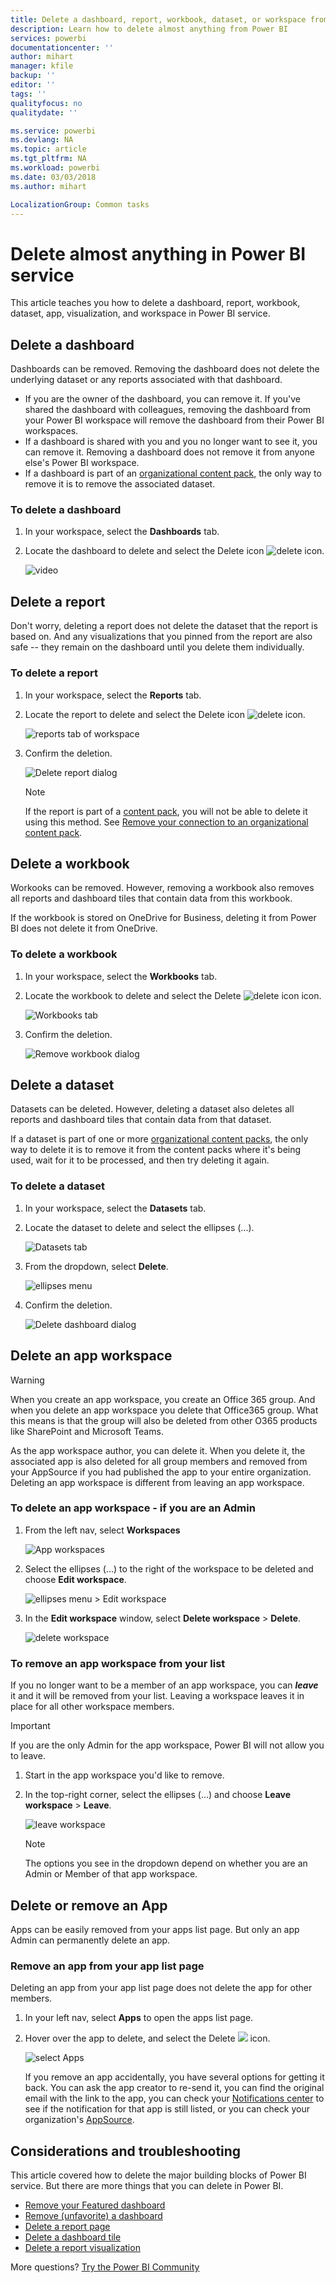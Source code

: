 ```yaml
---
title: Delete a dashboard, report, workbook, dataset, or workspace from Power BI
description: Learn how to delete almost anything from Power BI
services: powerbi
documentationcenter: ''
author: mihart
manager: kfile
backup: ''
editor: ''
tags: ''
qualityfocus: no
qualitydate: ''

ms.service: powerbi
ms.devlang: NA
ms.topic: article
ms.tgt_pltfrm: NA
ms.workload: powerbi
ms.date: 03/03/2018
ms.author: mihart

LocalizationGroup: Common tasks
---
```

# Delete almost anything in Power BI service
This article teaches you how to delete a dashboard, report, workbook, dataset, app, visualization, and workspace in Power BI service.

## Delete a dashboard
Dashboards can be removed. Removing the dashboard does not delete the underlying dataset or any reports associated with that dashboard.

* If you are the owner of the dashboard, you can remove it. If you've shared the dashboard with colleagues, removing the dashboard from your Power BI workspace will remove the dashboard from their Power BI workspaces.
* If a dashboard is shared with you and you no longer want to see it, you can remove it.  Removing a dashboard does not remove it from anyone else's Power BI workspace.
* If a dashboard is part of an [organizational content pack](service-organizational-content-pack-disconnect.md), the only way to remove it is to remove the associated dataset.

### To delete a dashboard
1. In your workspace, select the **Dashboards** tab.
2. Locate the dashboard to delete and select the Delete icon ![delete icon](media/service-delete/power-bi-delete-icon.png).

    ![video](media/service-delete/power-bi-delete-dash.gif)

## Delete a report
Don't worry, deleting a report does not delete the dataset that the report is based on.  And any visualizations that you pinned from the report are also safe -- they remain on the dashboard until you delete them individually.

### To delete a report
1. In your workspace, select the **Reports** tab.
2. Locate the report to delete and select the Delete icon   ![delete icon](media/service-delete/power-bi-delete-icon.png).   

    ![reports tab of workspace](media/service-delete/power-bi-delete-reportnew.png)
3. Confirm the deletion.

   ![Delete report dialog](media/service-delete/power-bi-delete-report.png)

   > [!NOTE]
   > If the report is part of a [content pack](service-organizational-content-pack-introduction.md), you will not be able to delete it using this method.  See [Remove your connection to an organizational content pack](service-organizational-content-pack-disconnect.md).
   >
   >

## Delete a workbook
Workooks can be removed. However, removing a workbook also removes all reports and dashboard tiles that contain data from this workbook.

If the workbook is stored on OneDrive for Business, deleting it from Power BI does not delete it from OneDrive.

### To delete a workbook
1. In your workspace, select the **Workbooks** tab.
2. Locate the workbook to delete and select the Delete ![delete icon](media/service-delete/power-bi-delete-report2.png) icon.

    ![Workbooks tab](media/service-delete/power-bi-delete-workbooknew.png)
3. Confirm the deletion.

   ![Remove workbook dialog](media/service-delete/power-bi-delete-confirm.png)

## Delete a dataset
Datasets can be deleted. However, deleting a dataset also deletes all reports and dashboard tiles that contain data from that dataset.

If a dataset is part of one or more [organizational content packs](service-organizational-content-pack-disconnect.md), the only way to delete it is to remove it from the content packs where it's being used, wait for it to be processed, and then try deleting it again.

### To delete a dataset
1. In your workspace, select the **Datasets** tab.
2. Locate the dataset to delete and select the ellipses (...).  

    ![Datasets tab](media/service-delete/power-bi-delete-datasetnew.png)
3. From the dropdown, select **Delete**.

   ![ellipses menu](media/service-delete/power-bi-delete-datasetnew2.png)
4. Confirm the deletion.

   ![Delete dashboard dialog](media/service-delete/power-bi-delete-dataset-confirm.png)

## Delete an app workspace
> [!WARNING]
> When you create an app workspace, you create an Office 365 group. And when you delete an app workspace you delete that Office365 group. What this means is that the group will also be deleted from other O365 products like SharePoint and Microsoft Teams.
>
>

As the app workspace author, you can delete it. When you delete it, the associated app is also deleted for all group members and removed from your AppSource if you had published the app to your entire organization. Deleting an app workspace is different from leaving an app workspace.

### To delete an app workspace - if you are an Admin
1. From the left nav, select **Workspaces**

    ![App workspaces](media/service-delete/power-bi-delete-workspace.png)
2. Select the ellipses (...) to the right of the workspace to be deleted and choose **Edit workspace**.

   ![ellipses menu > Edit workspace](media/service-delete/power-bi-edit-workspace.png)
3. In the **Edit workspace** window, select **Delete workspace** > **Delete**.

    ![delete workspace](media/service-delete/power-bi-delete-workspace2.png)

### To remove an app workspace from your list
If you no longer want to be a member of an app workspace, you can ***leave*** it and it will be removed from your list. Leaving a workspace leaves it in place for all other workspace members.  

> [!IMPORTANT]
> If you are the only Admin for the app workspace, Power BI will not allow you to leave.
>
>

1. Start in the app workspace you'd like to remove.
2. In the top-right corner, select the ellipses (...) and choose **Leave workspace** > **Leave**.

      ![leave workspace](media/service-delete/power-bi-leave-workspace.png)

   > [!NOTE]
   > The options you see in the dropdown depend on whether you are an Admin or Member of that app workspace.
   >
   >

## Delete or remove an App
Apps can be easily removed from your apps list page. But only an app Admin can permanently delete an app.

### Remove an app from your app list page
Deleting an app from your app list page does not delete the app for other members.

1. In your left nav, select **Apps** to open the apps list page.
2. Hover over the app to delete, and select the Delete ![](media/service-delete/power-bi-delete-report2.png)  icon.

   ![select Apps](media/service-delete/power-bi-delete-app.png)

   If you remove an app accidentally, you have several options for getting it back.  You can ask the app creator to re-send it, you can find the original email with the link to the app, you can check your [Notifications center](service-notification-center.md) to see if the notification for that app is still listed, or you can check your organization's [AppSource](service-install-use-apps.md).

## Considerations and troubleshooting
This article covered how to delete the major building blocks of Power BI service. But there are more things that you can delete in Power BI.  

* [Remove your Featured dashboard](service-dashboard-featured.md#change-the-featured-dashboard)
* [Remove (unfavorite) a dashboard](service-dashboard-favorite.md)
* [Delete a report page](service-delete.md)
* [Delete a dashboard tile](service-dashboard-edit-tile.md)
* [Delete a report visualization](service-delete.md)

More questions? [Try the Power BI Community](http://community.powerbi.com/)
